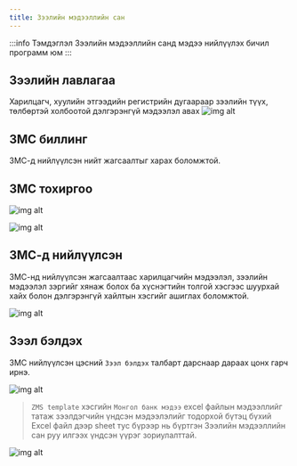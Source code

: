 ```yaml
---
title: Зээлийн мэдээллийн сан
---
```


:::info Тэмдэглэл
Зээлийн мэдээллийн санд мэдээ нийлүүлэх бичил программ юм
:::

## Зээлийн лавлагаа
Харилцагч, хуулийн этгээдийн регистрийн дугаараар зээлийн түүх, төлбөртэй холбоотой дэлгэрэнгүй мэдээлэл авах
![img alt](/img/zmsLawla.png)

## ЗМС биллинг
ЗМС-д нийлүүлсэн нийт жагсаалтыг харах боломжтой.

## ЗМС тохиргоо 

![img alt](/img/zmsTohirgooNew.png)

![img alt](/img/zmsTohirgoo.png)

## ЗМС-д нийлүүлсэн

ЗМС-нд нийлүүлсэн жагсаалтаас харилцагчийн мэдээлэл, зээлийн мэдээлэл зэргийг хянаж болох ба хүснэгтийн толгой хэсгээс шуурхай хайх болон дэлгэрэнгүй хайлтын хэсгийг ашиглах боломжтой.

![img alt](/img/zmsZeel.png)


## Зээл бэлдэх 

ЗМС нийлүүлсэн цэсний `Зээл бэлдэх` талбарт дарснаар дараах цонх гарч ирнэ. 
>
![img alt](/img/zmsBeldeh.png)
> `ZMS template` хэсгийн `Монгол банк мэдээ` еxcel файлын мэдээллийг татаж зээлдэгчийн үндсэн 
мэдээлэлийг тодорхой бүтэц бүхий Excel файл дээр sheet тус бүрээр нь бүртгэн Зээлийн мэдээллийн сан руу илгээх үндсэн үүрэг зориулалттай.

> 
![img alt](/img/zmsDuudh.png)





